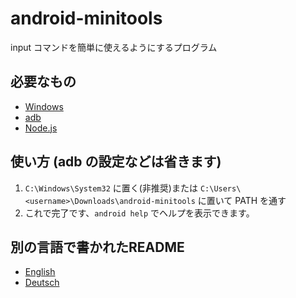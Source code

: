 # android-minitools
input コマンドを簡単に使えるようにするプログラム
## 必要なもの
- [Windows](https://www.microsoft.com/ja-jp/software-download/windows10)
- [adb](https://developer.android.com/studio/releases/platform-tools#downloads)
- [Node.js](https://nodejs.org)
## 使い方 (adb の設定などは省きます)
1. `C:\Windows\System32` に置く(非推奨)または `C:\Users\<username>\Downloads\android-minitools` に置いて PATH を通す
2. これで完了です、`android help` でヘルプを表示できます。
## 別の言語で書かれたREADME
- [English](/)
- [Deutsch](/README/de-de)
